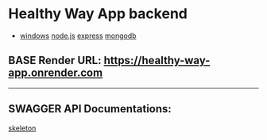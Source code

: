 # Healthy Way App backend

-   [windows](./public/icons/windows.png) [node.js](./public/icons/nodejs.png) [express](./public/icons/express.png)
    [mongodb](./public/icons/mongodb.png)

## BASE Render URL: <https://healthy-way-app.onrender.com>

---

## SWAGGER API Documentations:

[skeleton](https://healthy-way-app.onrender.com/api-skeleton)
